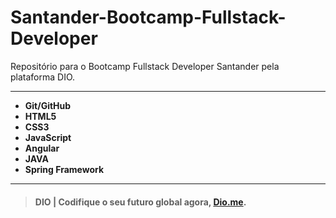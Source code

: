 # Santander-Bootcamp-Fullstack-Developer

Repositório para o Bootcamp Fullstack Developer Santander pela plataforma DIO.

***
- **Git/GitHub**
- **HTML5**
- **CSS3**
- **JavaScript**
- **Angular**
- **JAVA**
- **Spring Framework**
***

> #### DIO | Codifique o seu futuro global agora, [Dio.me](https://www.dio.me "É hora de acelerar o seu aprendizado com toda a comunidade.").

